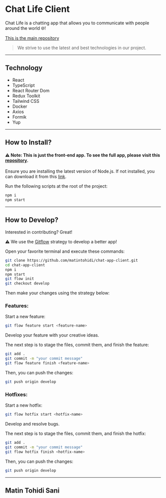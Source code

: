 # Chat Life Client

Chat Life is a chatting app that allows you to communicate with people around the world 🌐!

[This is the main repository](https://github.com/matintohidi/chat-app)

> We strive to use the latest and best technologies in our project.
---
## Technology
- React
- TypeScript
- React Router Dom
- Redux Toolkit
- Tailwind CSS
- Docker
- Axios
- Formik
- Yup
---
## How to Install?

#### ⚠️ Note: This is just the front-end app. To see the full app, please visit this [repository](https://github.com/matintohidi/chat-app).

Ensure you are installing the latest version of Node.js. If not installed, you can download it from this [link](https://nodejs.org/en/download).

Run the following scripts at the root of the project:

```sh
npm i
npm start
```
---
## How to Develop?
Interested in contributing? Great!

⚠️ We use the [Gitflow](https://www.atlassian.com/git/tutorials/comparing-workflows/gitflow-workflow) strategy to develop a better app!

Open your favorite terminal and execute these commands:

```sh
git clone https://github.com/matintohidi/chat-app-client.git
cd chat-app-client
npm i
npm start
git flow init
git checkout develop
```
Then make your changes using the strategy below:

### Features:

Start a new feature:

```sh
git flow feature start <feature-name> 
```

Develop your feature with your creative ideas.

The next step is to stage the files, commit them, and finish the feature:

```sh
git add .
git commit -m "your commit message"
git flow feature finish <feature-name>
```

Then, you can push the changes:

```sh
git push origin develop
```

### Hotfixes:

Start a new hotfix:

```sh
git flow hotfix start <hotfix-name> 
```

Develop and resolve bugs.

The next step is to stage the files, commit them, and finish the hotfix:

```sh
git add .
git commit -m "your commit message"
git flow hotfix finish <hotfix-name>
```

Then, you can push the changes:

```sh
git push origin develop
```

---

## Matin Tohidi Sani
